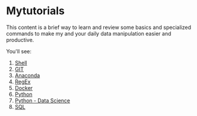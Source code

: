 # Mytutorials

This content is a brief way to learn and review some basics and specialized commands to make my and your daily data manipulation easier and productive. 

You'll see:

1. [Shell](shell.md)
1. [GIT](git_commands.md)
1. [Anaconda](anaconda.md)
1. [RegEx](regex.md)
1. [Docker](docker.md)
1. [Python](python.md)
1. [Python - Data Science](python_datasciece.md)
1. [SQL](sql.md)

 
